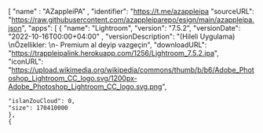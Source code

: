 [
     "name" : "AZappleiPA" ,
     "identifier": "https://t.me/azappleipa
     "sourceURL":
"https://raw.githubusercontent.com/azappleiparepo/esign/main/azappleipa.json",
     "apps": [
         {
             "name": "Lightroom",
             "version": "7.5.2",
             "versionDate": "2022-10-16T00:00+04:00" ,
             "versionDescription": "(Hileli Uygulama)
\nÖzellikler: \n- Premium al deyip vazgeçin",
	"downloadURL":
"https://trappleipalink.herokuapp.com/1256/Lightroom_7.5.2.ipa",
	"iconURL": "https://upload.wikimedia.org/wikipedia/commons/thumb/b/b6/Adobe_Photoshop_Lightroom_CC_logo.svg/1200px-Adobe_Photoshop_Lightroom_CC_logo.svg.png",

	"islanZouCloud": 0,
	"size": 170410000
	},
	{
